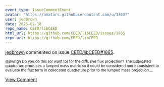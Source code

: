 ```yaml
---
event_type: IssueCommentEvent
avatar: "https://avatars.githubusercontent.com/u/3303?"
user: jedbrown
date: 2025-07-18
repo_name: CEED/libCEED
html_url: https://github.com/CEED/libCEED/issues/1865
repo_url: https://github.com/CEED/libCEED
---
```


<a href='https://github.com/jedbrown' target='_blank'>jedbrown</a> commented on issue <a href='https://github.com/CEED/libCEED/issues/1865' target='_blank'>CEED/libCEED#1865</a>.

<small>@jrwrigh Do you do this (or want to) for the diffusive flux projection? The collocated quadrature produces a lumped mass matrix so it could be considered more consistent to evaluate the flux term in collocated quadrature prior to the lumped mass projection....</small>

<a href='https://github.com/CEED/libCEED/issues/1865' target='_blank'>View Comment</a>